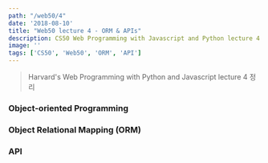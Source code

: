 ```yaml
---
path: "/web50/4"
date: '2018-08-10'
title: "Web50 lecture 4 - ORM & APIs"
description: CS50 Web Programming with Javascript and Python lecture 4 정리
image: ''
tags: ['CS50', 'Web50', 'ORM', 'API']
---
```

> Harvard's Web Programming with Python and Javascript lecture 4 정리

### Object-oriented Programming

### Object Relational Mapping (ORM)

### API